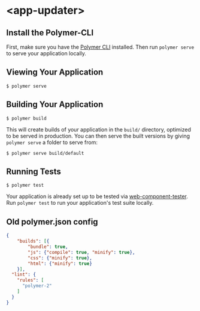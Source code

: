 # \<app-updater\>

## Install the Polymer-CLI

First, make sure you have the [Polymer CLI](https://www.npmjs.com/package/polymer-cli) installed. Then run `polymer serve` to serve your application locally.

## Viewing Your Application

```
$ polymer serve
```

## Building Your Application

```
$ polymer build
```

This will create builds of your application in the `build/` directory, optimized to be served in production. You can then serve the built versions by giving `polymer serve` a folder to serve from:

```
$ polymer serve build/default
```

## Running Tests

```
$ polymer test
```

Your application is already set up to be tested via [web-component-tester](https://github.com/Polymer/web-component-tester). Run `polymer test` to run your application's test suite locally.

## Old polymer.json config

```json
{
	"builds": [{
		"bundle": true,
		"js": {"compile": true, "minify": true},
		"css": {"minify": true},
		"html": {"minify": true}
	}],
  "lint": {
    "rules": [
      "polymer-2"
    ]
  }
}

```
